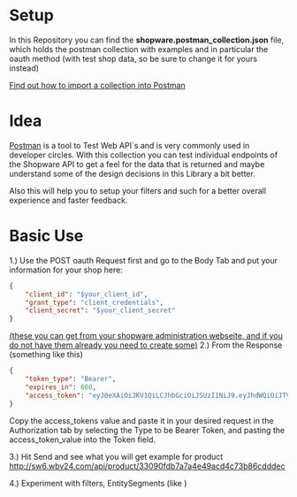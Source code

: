 # Setup
In this Repository you can find the __shopware.postman_collection.json__ file, which holds the postman collection with examples and in particular the oauth method
(with test shop data, so be sure to change it for yours instead)

[Find out how to import a collection into Postman](https://learning.postman.com/docs/getting-started/importing-and-exporting-data/)

# Idea
[Postman](https://www.postman.com/) is a tool to Test Web API´s and is very commonly used in developer circles.
With this collection you can test individual endpoints of the Shopware API to get a feel for the data that is returned and maybe understand some of the design decisions in this Library a bit better.

Also this will help you to setup your filters and such for a better overall experience and faster feedback.

# Basic Use
1.) Use the POST oauth Request first and go to the Body Tab and put your information for your shop here:
```json
{ 
    "client_id": "$your_client_id",
    "grant_type": "client_credentials",
    "client_secret": "$your_client_secret"
}
```
[(these you can get from your shopware administration webseite, and if you do not have them already you need to create some)](https://shopware.stoplight.io/docs/admin-api/YXBpOjEyMjgzNTQ4-shopware-admin-api)
2.) From the Response (something like this)
```json
{
    "token_type": "Bearer",
    "expires_in": 600,
    "access_token": "eyJ0eXAiOiJKV1QiLCJhbGciOiJSUzI1NiJ9.eyJhdWQiOiJTV0lBVEtUWUFERkdVV0MyQ001M1ZGS1dCRyIsImpkkkI6ImU2YWExOGFkMGI4NDk1YzAzZDkzN2NmNWQzMWViZjFhNDZmOTEzY2RkZDgwM2ZkN2Y2MWU4N2Y5ODY2NmQwZDM1ZjcxMzg3NmI1ZDU0MWRjIiwiaWF0IjoxNjYxMzMzMjA0LjgyMjI3NiwibmJmIjoxNjYxMzMzMjA0LjgyMjI4LCJleHAiOjE2NjEzMzM4MDQuODIxNTQyLCJzdWIiOiIiLCccY29wZXMiOlsid3JpdGUiXX0.a4SDvDqtRWvTvlf4VPLqw9Atug7RVYPj7Q5gq2QomcXtp2bcr3IxPgjxFZkLO0nrlcUrjnloj-ThvijktJqGIIHfbCMP0H5D8QuJuFe-G_Zqwlz7uV_VWdaergYvEG4Bo2Tp7sKN_i12FOWLU1QJKsX6ahGdVSUNeDowuD0TpidIFdfReA_1kKhwn9G-PxPFRj9QAGjOW2_Wn3lLYmJ214MpCRhosjBXvpLX-1dapfVd9gPH7iUPGSrVvmTriYUi-FtnG1WkSzweJ21mNXf1CTy8W8961792aGok1abcdefs5UOuLMGFRzVaHWr-Dunr0-Bwq5yIbJDiEfmuy8mwTw"
}
```
Copy the access_tokens value and paste it in your desired request in the Authorization tab by selecting the Type to be Bearer Token, and pasting the access_token_value into the Token field.

3.) Hit Send and see what you will get
example for product http://sw6.wbv24.com/api/product/33090fdb7a7a4e49acd4c73b86cdddec

4.) Experiment with filters, EntitySegments (like )
